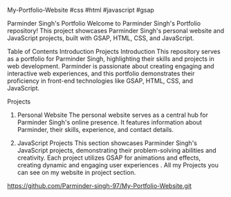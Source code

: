 My-Portfolio-Website
#css #html #javascript #gsap

Parminder Singh's Portfolio
Welcome to Parminder Singh's Portfolio repository! This project showcases Parminder Singh's personal website and JavaScript projects, built with GSAP, HTML, CSS, and JavaScript.

Table of Contents
Introduction
Projects
Introduction
This repository serves as a portfolio for Parminder Singh, highlighting their skills and projects in web development. Parminder is passionate about creating engaging and interactive web experiences, and this portfolio demonstrates their proficiency in front-end technologies like GSAP, HTML, CSS, and JavaScript.

Projects
1. Personal Website
The personal website serves as a central hub for Parminder Singh's online presence. It features information about Parminder, their skills, experience, and contact details.

2. JavaScript Projects
This section showcases Parminder Singh's JavaScript projects, demonstrating their problem-solving abilities and creativity. Each project utilizes GSAP for animations and effects, creating dynamic and engaging user experiences . All my Projects you can see on my website in project section.

https://github.com/Parminder-singh-97/My-Portfolio-Website.git
